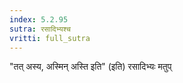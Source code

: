```yaml
---
index: 5.2.95
sutra: रसादिभ्यश्च
vritti: full_sutra
---
```


"तत् अस्य, अस्मिन् अस्ति इति" (इति) रसादिभ्यः मतुप्
